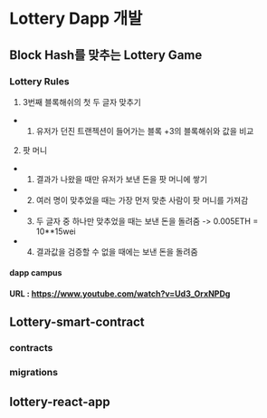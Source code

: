# Lottery Dapp 개발
## Block Hash를 맞추는 Lottery Game

### Lottery Rules
1. 3번째 블록해쉬의 첫 두 글자 맞추기 
  * 1) 유저가 던진 트랜젝션이 들어가는 블록 +3의 블록해쉬와 값을 비교
  
2. 팟 머니
  * 1) 결과가 나왔을 때만 유저가 보낸 돈을 팟 머니에 쌓기
  * 2) 여러 명이 맞추었을 때는 가장 먼저 맞춘 사람이 팟 머니를 가져감
  * 3) 두 글자 중 하나만 맞추었을 때는 보낸 돈을 돌려줌 -> 0.005ETH = 10**15wei
  * 4) 결과값을 검증할 수 없을 때에는 보낸 돈을 돌려줌
    


#### dapp campus
#### URL : https://www.youtube.com/watch?v=Ud3_OrxNPDg




## Lottery-smart-contract

### contracts
### migrations

## lottery-react-app
